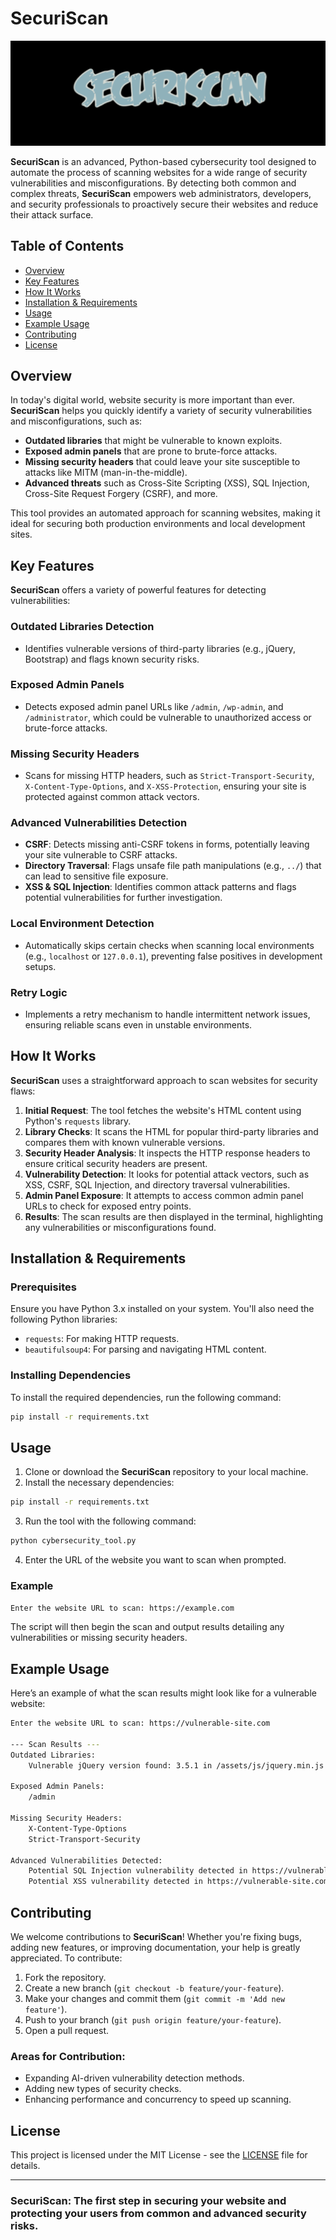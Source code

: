
# SecuriScan

![SecuriScan Banner](assets/images/SecuriScan.png)

**SecuriScan** is an advanced, Python-based cybersecurity tool designed to automate the process of scanning websites for a wide range of security vulnerabilities and misconfigurations. By detecting both common and complex threats, **SecuriScan** empowers web administrators, developers, and security professionals to proactively secure their websites and reduce their attack surface.

## Table of Contents

- [Overview](#overview)
- [Key Features](#key-features)
- [How It Works](#how-it-works)
- [Installation & Requirements](#installation--requirements)
- [Usage](#usage)
- [Example Usage](#example-usage)
- [Contributing](#contributing)
- [License](#license)

## Overview

In today's digital world, website security is more important than ever. **SecuriScan** helps you quickly identify a variety of security vulnerabilities and misconfigurations, such as:

- **Outdated libraries** that might be vulnerable to known exploits.
- **Exposed admin panels** that are prone to brute-force attacks.
- **Missing security headers** that could leave your site susceptible to attacks like MITM (man-in-the-middle).
- **Advanced threats** such as Cross-Site Scripting (XSS), SQL Injection, Cross-Site Request Forgery (CSRF), and more.

This tool provides an automated approach for scanning websites, making it ideal for securing both production environments and local development sites.

## Key Features

**SecuriScan** offers a variety of powerful features for detecting vulnerabilities:

### **Outdated Libraries Detection**  
- Identifies vulnerable versions of third-party libraries (e.g., jQuery, Bootstrap) and flags known security risks.

### **Exposed Admin Panels**  
- Detects exposed admin panel URLs like `/admin`, `/wp-admin`, and `/administrator`, which could be vulnerable to unauthorized access or brute-force attacks.

### **Missing Security Headers**  
- Scans for missing HTTP headers, such as `Strict-Transport-Security`, `X-Content-Type-Options`, and `X-XSS-Protection`, ensuring your site is protected against common attack vectors.

### **Advanced Vulnerabilities Detection**  
- **CSRF**: Detects missing anti-CSRF tokens in forms, potentially leaving your site vulnerable to CSRF attacks.
- **Directory Traversal**: Flags unsafe file path manipulations (e.g., `../`) that can lead to sensitive file exposure.
- **XSS & SQL Injection**: Identifies common attack patterns and flags potential vulnerabilities for further investigation.

### **Local Environment Detection**  
- Automatically skips certain checks when scanning local environments (e.g., `localhost` or `127.0.0.1`), preventing false positives in development setups.

### **Retry Logic**  
- Implements a retry mechanism to handle intermittent network issues, ensuring reliable scans even in unstable environments.

## How It Works

**SecuriScan** uses a straightforward approach to scan websites for security flaws:

1. **Initial Request**: The tool fetches the website's HTML content using Python's `requests` library.
2. **Library Checks**: It scans the HTML for popular third-party libraries and compares them with known vulnerable versions.
3. **Security Header Analysis**: It inspects the HTTP response headers to ensure critical security headers are present.
4. **Vulnerability Detection**: It looks for potential attack vectors, such as XSS, CSRF, SQL Injection, and directory traversal vulnerabilities.
5. **Admin Panel Exposure**: It attempts to access common admin panel URLs to check for exposed entry points.
6. **Results**: The scan results are then displayed in the terminal, highlighting any vulnerabilities or misconfigurations found.

## Installation & Requirements

### Prerequisites

Ensure you have Python 3.x installed on your system. You'll also need the following Python libraries:

- `requests`: For making HTTP requests.
- `beautifulsoup4`: For parsing and navigating HTML content.

### Installing Dependencies

To install the required dependencies, run the following command:

```bash
pip install -r requirements.txt
```

## Usage

1. Clone or download the **SecuriScan** repository to your local machine.
2. Install the necessary dependencies:

```bash
pip install -r requirements.txt
```

3. Run the tool with the following command:

```bash
python cybersecurity_tool.py
```

4. Enter the URL of the website you want to scan when prompted.

### Example

```bash
Enter the website URL to scan: https://example.com
```

The script will then begin the scan and output results detailing any vulnerabilities or missing security headers.

## Example Usage

Here’s an example of what the scan results might look like for a vulnerable website:

```bash
Enter the website URL to scan: https://vulnerable-site.com

--- Scan Results ---
Outdated Libraries:
    Vulnerable jQuery version found: 3.5.1 in /assets/js/jquery.min.js

Exposed Admin Panels:
    /admin

Missing Security Headers:
    X-Content-Type-Options
    Strict-Transport-Security

Advanced Vulnerabilities Detected:
    Potential SQL Injection vulnerability detected in https://vulnerable-site.com
    Potential XSS vulnerability detected in https://vulnerable-site.com
```

## Contributing

We welcome contributions to **SecuriScan**! Whether you're fixing bugs, adding new features, or improving documentation, your help is greatly appreciated. To contribute:

1. Fork the repository.
2. Create a new branch (`git checkout -b feature/your-feature`).
3. Make your changes and commit them (`git commit -m 'Add new feature'`).
4. Push to your branch (`git push origin feature/your-feature`).
5. Open a pull request.

### Areas for Contribution:
- Expanding AI-driven vulnerability detection methods.
- Adding new types of security checks.
- Enhancing performance and concurrency to speed up scanning.

## License

This project is licensed under the MIT License - see the [LICENSE](LICENSE) file for details.

---

### **SecuriScan**: The first step in securing your website and protecting your users from common and advanced security risks.
